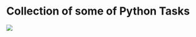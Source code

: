 # Collection of some of Python Tasks
![](https://ciracollege.com/wp-content/uploads/2020/11/How-to-Learn-Python.jpg)
